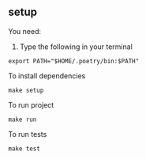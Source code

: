 ## setup

You need:
1. Type the following in your terminal
```
export PATH="$HOME/.poetry/bin:$PATH"
```

To install dependencies
```
make setup
```

To run project
```
make run
```

To run tests
```
make test
```
